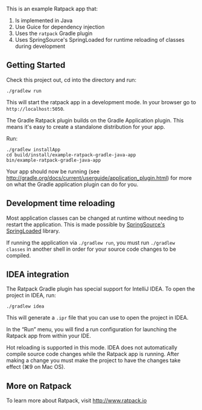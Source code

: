 This is an example Ratpack app that:

1. Is implemented in Java
2. Use Guice for dependency injection
3. Uses the `ratpack` Gradle plugin
4. Uses SpringSource's SpringLoaded for runtime reloading of classes during development

## Getting Started

Check this project out, cd into the directory and run:

    ./gradlew run

This will start the ratpack app in a development mode. In your browser go to `http://localhost:5050`.

The Gradle Ratpack plugin builds on the Gradle Application plugin. This means it's easy to create a standalone
distribution for your app.

Run:

    ./gradlew installApp
    cd build/install/example-ratpack-gradle-java-app
    bin/example-ratpack-gradle-java-app

Your app should now be running (see http://gradle.org/docs/current/userguide/application_plugin.html) for more on what
the Gradle application plugin can do for you.

## Development time reloading

Most application classes can be changed at runtime without needing to restart the application. This is made possible by
[SpringSource's SpringLoaded](https://github.com/SpringSource/spring-loaded) library.

If running the application via `./gradlew run`, you must run `./gradlew classes` in another shell in order for your source
code changes to be compiled.

## IDEA integration

The Ratpack Gradle plugin has special support for IntelliJ IDEA. To open the project in IDEA, run:

    ./gradlew idea

This will generate a `.ipr` file that you can use to open the project in IDEA.

In the “Run” menu, you will find a run configuration for launching the Ratpack app from within your IDE.

Hot reloading is supported in this mode. IDEA does not automatically compile source code changes while the Ratpack app is
running. After making a change you must make the project to have the changes take effect (⌘9 on Mac OS).

## More on Ratpack

To learn more about Ratpack, visit http://www.ratpack.io
